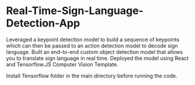 # Real-Time-Sign-Language-Detection-App
Leveraged a keypoint detection model to build a sequence of keypoints which can then be passed to an action detection model to decode sign language. Built an end-to-end custom object detection model that allows you to translate sign language in real time. Deployed the model using React and Tensorflow.JS Computer Vision Template.

Install Tensorflow folder in the main directory before running the code.
